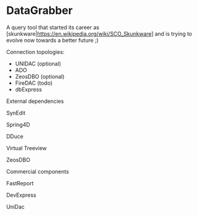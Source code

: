 # DataGrabber
A query tool that started its career as [skunkware|https://en.wikipedia.org/wiki/SCO_Skunkware] and is trying to evolve now towards a better future ;)

Connection topologies:
- UNIDAC (optional)
- ADO
- ZeosDBO (optional)
- FireDAC (todo)
- dbExpress

External dependencies

SynEdit

Spring4D

DDuce

Virtual Treeview

ZeosDBO

Commercial components

FastReport

DevExpress

UniDac
